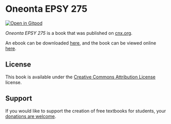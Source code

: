 # Oneonta EPSY 275

[![Open in Gitpod](https://gitpod.io/button/open-in-gitpod.svg)](https://gitpod.io/from-referrer/)

_Oneonta EPSY 275_ is a book that was published on [cnx.org](https://cnx.org/).

An ebook can be downloaded [here](https://github.com/cnx-user-books/cnxbook-oneonta-epsy-275/releases/latest), and the book can be viewed online [here](https://github.com/cnx-user-books/cnxbook-oneonta-epsy-275/releases/latest).

## License
This book is available under the [Creative Commons Attribution License](./LICENSE) license.

## Support
If you would like to support the creation of free textbooks for students, your [donations are welcome](https://riceconnect.rice.edu/donation/support-openstax-banner).

